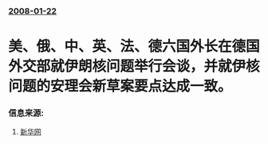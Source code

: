 ### [2008-01-22](/news/2008/01/22/index.md)

##### 
# 美、俄、中、英、法、德六国外长在德国外交部就伊朗核问题举行会谈，并就伊核问题的安理会新草案要点达成一致。




### 信息来源:

1. [新华网](http://news.xinhuanet.com/newscenter/2008-01/23/content_7475211.htm)
